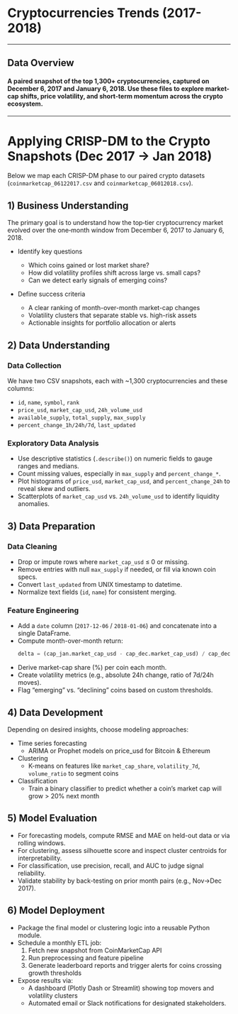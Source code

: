 # Cryptocurrencies Trends (2017-2018)
---
## Data Overview
  #### A paired snapshot of the top 1,300+ cryptocurrencies, captured on December 6, 2017 and January 6, 2018. Use these files to explore market-cap shifts, price volatility, and short-term momentum across the crypto ecosystem.


---
# Applying CRISP-DM to the Crypto Snapshots (Dec 2017 → Jan 2018)

Below we map each CRISP-DM phase to our paired crypto datasets (`coinmarketcap_06122017.csv` and `coinmarketcap_06012018.csv`).

## 1) Business Understanding

The primary goal is to understand how the top‐tier cryptocurrency market evolved over the one‐month window from December 6, 2017 to January 6, 2018.  

- Identify key questions  
  - Which coins gained or lost market share?  
  - How did volatility profiles shift across large vs. small caps?  
  - Can we detect early signals of emerging coins?  

- Define success criteria  
  - A clear ranking of month-over-month market-cap changes  
  - Volatility clusters that separate stable vs. high-risk assets  
  - Actionable insights for portfolio allocation or alerts  

## 2) Data Understanding

### Data Collection

We have two CSV snapshots, each with ~1,300 cryptocurrencies and these columns:  
- `id`, `name`, `symbol`, `rank`  
- `price_usd`, `market_cap_usd`, `24h_volume_usd`  
- `available_supply`, `total_supply`, `max_supply`  
- `percent_change_1h/24h/7d`, `last_updated`  

### Exploratory Data Analysis

- Use descriptive statistics (`.describe()`) on numeric fields to gauge ranges and medians.  
- Count missing values, especially in `max_supply` and `percent_change_*`.  
- Plot histograms of `price_usd`, `market_cap_usd`, and `percent_change_24h` to reveal skew and outliers.  
- Scatterplots of `market_cap_usd` vs. `24h_volume_usd` to identify liquidity anomalies.  

## 3) Data Preparation

### Data Cleaning

- Drop or impute rows where `market_cap_usd` ≤ 0 or missing.  
- Remove entries with null `max_supply` if needed, or fill via known coin specs.  
- Convert `last_updated` from UNIX timestamp to datetime.  
- Normalize text fields (`id`, `name`) for consistent merging.  

### Feature Engineering

- Add a `date` column (`2017-12-06` / `2018-01-06`) and concatenate into a single DataFrame.  
- Compute month-over-month return:  
  ```python
  delta = (cap_jan.market_cap_usd - cap_dec.market_cap_usd) / cap_dec.market_cap_usd
  ```
- Derive market-cap share (%) per coin each month.  
- Create volatility metrics (e.g., absolute 24h change, ratio of 7d/24h moves).  
- Flag “emerging” vs. “declining” coins based on custom thresholds.  

## 4) Data Development

Depending on desired insights, choose modeling approaches:

- Time series forecasting  
  - ARIMA or Prophet models on price_usd for Bitcoin & Ethereum  
- Clustering  
  - K-means on features like `market_cap_share`, `volatility_7d`, `volume_ratio` to segment coins  
- Classification  
  - Train a binary classifier to predict whether a coin’s market cap will grow > 20% next month  

## 5) Model Evaluation

- For forecasting models, compute RMSE and MAE on held-out data or via rolling windows.  
- For clustering, assess silhouette score and inspect cluster centroids for interpretability.  
- For classification, use precision, recall, and AUC to judge signal reliability.  
- Validate stability by back-testing on prior month pairs (e.g., Nov→Dec 2017).  

## 6) Model Deployment

- Package the final model or clustering logic into a reusable Python module.  
- Schedule a monthly ETL job:  
  1. Fetch new snapshot from CoinMarketCap API  
  2. Run preprocessing and feature pipeline  
  3. Generate leaderboard reports and trigger alerts for coins crossing growth thresholds  
- Expose results via:  
  - A dashboard (Plotly Dash or Streamlit) showing top movers and volatility clusters  
  - Automated email or Slack notifications for designated stakeholders.
